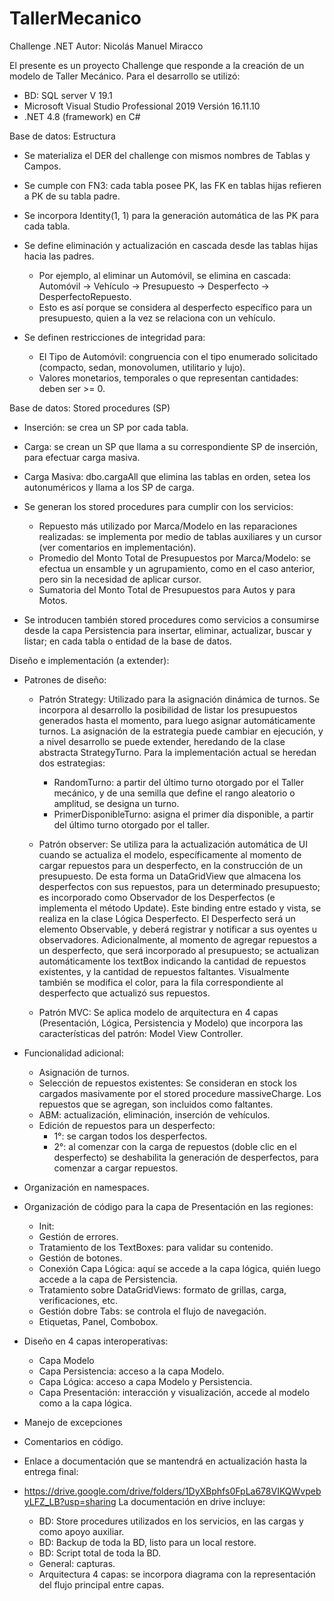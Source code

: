# TallerMecanico
Challenge .NET 
Autor: Nicolás Manuel Miracco

El presente es un proyecto Challenge que responde a la creación de un modelo de Taller Mecánico.
Para el desarrollo se utilizó: 

- BD: SQL server V 19.1
- Microsoft Visual Studio Professional 2019 Versión 16.11.10 
- .NET 4.8 (framework) en C#

Base de datos: Estructura

- Se materializa el DER del challenge con mismos nombres de Tablas y Campos.
- Se cumple con FN3: cada tabla posee PK, las FK en tablas hijas refieren a PK de su tabla padre.
- Se incorpora Identity(1, 1) para la generación automática de las PK para cada tabla.
- Se define eliminación y actualización en cascada desde las tablas hijas hacia las padres.
  - Por ejemplo, al eliminar un Automóvil, se elimina en cascada: Automóvil -> Vehículo -> Presupuesto -> Desperfecto -> 
    DesperfectoRepuesto.
  - Esto es así porque se considera al desperfecto específico para un presupuesto, quien a la vez se relaciona con un vehículo.

- Se definen restricciones de integridad para:
  - El Tipo de Automóvil: congruencia con el tipo enumerado solicitado (compacto, sedan, monovolumen, utilitario y lujo).
  - Valores monetarios, temporales o que representan cantidades: deben ser >= 0.

Base de datos: Stored procedures (SP)

- Inserción: se crea un SP por cada tabla.
- Carga: se crean un SP que llama a su correspondiente SP de inserción, para efectuar carga masiva.
- Carga Masiva: dbo.cargaAll que elimina las tablas en orden, setea los autonuméricos y llama a los SP de carga.
- Se generan los stored procedures para cumplir con los servicios:
    -  Repuesto más utilizado por Marca/Modelo en las reparaciones realizadas: se implementa por medio de tablas auxiliares y un cursor (ver comentarios en implementación).
    -  Promedio del Monto Total de Presupuestos por Marca/Modelo: se efectua un ensamble y un agrupamiento, como en el caso anterior, pero sin la necesidad de aplicar cursor.
    -  Sumatoria del Monto Total de Presupuestos para Autos y para Motos.

- Se introducen también stored procedures como servicios a consumirse desde la capa Persistencia para insertar, eliminar, actualizar, buscar y listar; en cada tabla o entidad de la base de datos.

Diseño e implementación (a extender): 

- Patrones de diseño:  
    - Patrón Strategy:
      Utilizado para la asignación dinámica de turnos. Se incorpora al desarrollo la posibilidad de listar los presupuestos generados hasta el momento, para luego   asignar automáticamente turnos.
      La asignación de la estrategia puede cambiar en ejecución, y a nivel desarrollo se puede extender, heredando de la clase abstracta StrategyTurno.
      Para la implementación actual se heredan dos estrategias:
        -  RandomTurno: a partir del último turno otorgado por el Taller mecánico, y de una semilla que define el rango aleatorio o amplitud, se designa un turno.
        -  PrimerDisponibleTurno: asigna el primer día disponible, a partir del último turno otorgado por el taller.
  
    -  Patrón observer:
       Se utiliza para la actualización automática de UI cuando se actualiza el modelo, específicamente al momento de cargar repuestos para un desperfecto, en la construcción de un presupuesto.
       De esta forma un DataGridView que almacena los desperfectos con sus repuestos, para un determinado presupuesto; es incorporado como Observador de los Desperfectos (e implementa el método Update).
       Este binding entre estado y vista, se realiza en la clase Lógica Desperfecto. El Desperfecto será un elemento Observable, y deberá registrar y notificar a sus oyentes u observadores.
       Adicionalmente, al momento de agregar repuestos a un desperfecto, que será incorporado al presupuesto; se actualizan automáticamente los textBox indicando la cantidad de repuestos existentes, y la cantidad de repuestos faltantes.
       Visualmente también se modifica el color, para la fila correspondiente al desperfecto que actualizó sus repuestos.
       
    -  Patrón MVC:
       Se aplica modelo de arquitectura en 4 capas (Presentación, Lógica, Persistencia y Modelo) que incorpora las características del patrón: Model View Controller.       
-  Funcionalidad adicional:
    -  Asignación de turnos.
    -  Selección de repuestos existentes:
         Se consideran en stock los cargados masivamente por el stored procedure massiveCharge.
         Los repuestos que se agregan, son incluidos como faltantes.
    - ABM: actualización, eliminación, inserción de vehículos.
    - Edición de repuestos para un desperfecto:
      -  1°: se cargan todos los desperfectos.
      -  2°: al comenzar con la carga de repuestos (doble clic en el desperfecto) se deshabilita la generación de desperfectos, para comenzar a cargar repuestos.

- Organización en namespaces.
- Organización de código para la capa de Presentación en las regiones:
  -  Init:
  -  Gestión de errores.
  -  Tratamiento de los TextBoxes: para validar su contenido.
  -  Gestión de botones.
  -  Conexión Capa Lógica: aquí se accede a la capa lógica, quién luego accede a la capa de Persistencia.
  -  Tratamiento sobre DataGridViews: formato de grillas, carga, verificaciones, etc.
  -  Gestión dobre Tabs: se controla el flujo de navegación.
  -  Etiquetas, Panel, Combobox.

- Diseño en 4 capas interoperativas:
  -  Capa Modelo
  -  Capa Persistencia: acceso a la capa Modelo.
  -  Capa Lógica: acceso a capa Modelo y Persistencia.
  -  Capa Presentación: interacción y visualización, accede al modelo como a la capa lógica.  

- Manejo de excepciones
 
- Comentarios en código.

-  Enlace a documentación que se mantendrá en actualización hasta la entrega final:
  -  https://drive.google.com/drive/folders/1DyXBphfs0FpLa678VIKQWvpebyLFZ_LB?usp=sharing
      La documentación en drive incluye:

      -  BD: Store procedures utilizados en los servicios, en las cargas y como apoyo auxiliar.
      -  BD: Backup de toda la BD, listo para un local restore.
      -  BD: Script total de toda la BD.
      -  General: capturas.
      -  Arquitectura 4 capas: se incorpora diagrama con la representación del flujo principal entre capas.
